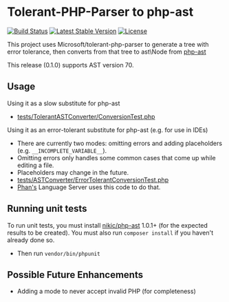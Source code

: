 Tolerant-PHP-Parser to php-ast
==============================

[![Build Status](https://travis-ci.org/TysonAndre/tolerant-php-parser-to-php-ast.svg?branch=master)](https://travis-ci.org/TysonAndre/tolerant-php-parser-to-php-ast)
[![Latest Stable Version](https://img.shields.io/packagist/v/tysonandre/tolerant-php-parser-to-php-ast.svg)](https://packagist.org/packages/tysonandre/tolerant-php-parser-to-php-ast)
[![License](https://img.shields.io/packagist/l/tysonandre/tolerant-php-parser-to-php-ast.svg)](https://github.com/tysonandre/tolerant-php-parser-to-php-astn/blob/master/LICENSE)

This project uses Microsoft/tolerant-php-parser to generate a tree with error tolerance, then converts from that tree to ast\Node from [php-ast](https://github.com/nikic/php-ast)

This release (0.1.0) supports AST version 70.

Usage
-----

Using it as a slow substitute for php-ast

- [tests/TolerantASTConverter/ConversionTest.php](https://github.com/TysonAndre/tolerant-php-parser-to-php-ast/blob/master/tests/TolerantASTConverter/ConversionTest.php)

Using it as an error-tolerant substitute for php-ast (e.g. for use in IDEs)

- There are currently two modes: omitting errors and adding placeholders (e.g. `__INCOMPLETE_VARIABLE__`).
- Omitting errors only handles some common cases that come up while editing a file.
- Placeholders may change in the future.
- [tests/ASTConverter/ErrorTolerantConversionTest.php](https://github.com/TysonAndre/tolerant-php-parser-to-php-ast/blob/master/tests/ASTConverter/ErrorTolerantConversionTest.php)
- [Phan's](https://github.com/phan/phan) Language Server uses this code to do that.

Running unit tests
------------------

To run unit tests, you must install [nikic/php-ast](https://github.com/nikic/php-ast) 1.0.1+ (for the expected results to be created).
You must also run `composer install` if you haven't already done so.

- Then run `vendor/bin/phpunit`

Possible Future Enhancements
----------------------------

- Adding a mode to never accept invalid PHP (for completeness)
